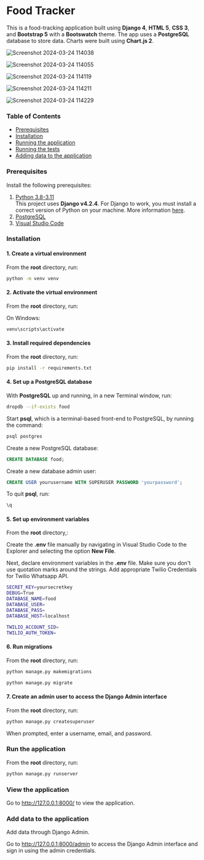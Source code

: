 # Food Tracker

This is a food-tracking application built using **Django 4**, **HTML 5**, **CSS 3**, and **Bootstrap 5** with a **Bootswatch** theme. The app uses a **PostgreSQL** database to store data. Charts were built using **Chart.js 2**.

![Screenshot 2024-03-24 114038](https://github.com/Neem-Sheth/SAS-Fat-To-Slim---Techmill/assets/124123479/1d2e5f49-e176-4cc0-94f7-a718b8e52285)


![Screenshot 2024-03-24 114055](https://github.com/Neem-Sheth/SAS-Fat-To-Slim---Techmill/assets/124123479/498b0b3e-6c07-4c07-b606-adae05f3eee5)


![Screenshot 2024-03-24 114119](https://github.com/Neem-Sheth/SAS-Fat-To-Slim---Techmill/assets/124123479/00812ed1-6c5f-4ad8-a0d7-90de70e95219)


![Screenshot 2024-03-24 114211](https://github.com/Neem-Sheth/SAS-Fat-To-Slim---Techmill/assets/124123479/ffdcf52c-c16a-49fd-9c38-315a32cee871)


![Screenshot 2024-03-24 114229](https://github.com/Neem-Sheth/SAS-Fat-To-Slim---Techmill/assets/124123479/1bd5ec62-0164-4491-881c-79b18da456f8)


### Table of Contents

- [Prerequisites](#prerequisites)
- [Installation](#installation)
- [Running the application](#run-the-application)
- [Running the tests](#run-the-tests)
- [Adding data to the application](#add-data-to-the-application)


### Prerequisites

Install the following prerequisites:

1. [Python 3.8-3.11](https://www.python.org/downloads/)
<br> This project uses **Django v4.2.4**. For Django to work, you must install a correct version of Python on your machine. More information [here](https://django.readthedocs.io/en/stable/faq/install.html).
2. [PostgreSQL](https://www.postgresql.org/download/)
3. [Visual Studio Code](https://code.visualstudio.com/download)


### Installation

#### 1. Create a virtual environment

From the **root** directory, run:

```bash
python -m venv venv
```

#### 2. Activate the virtual environment

From the **root** directory, run:

On Windows:

```bash
venv\scripts\activate
```

#### 3. Install required dependencies

From the **root** directory, run:

```bash
pip install -r requirements.txt
```

#### 4. Set up a PostgreSQL database

With **PostgreSQL** up and running, in a new Terminal window, run:

```bash
dropdb --if-exists food
```

Start **psql**, which is a terminal-based front-end to PostgreSQL, by running the command:

```bash
psql postgres
```

Create a new PostgreSQL database:

```sql
CREATE DATABASE food;
```

Create a new database admin user:

```sql
CREATE USER yourusername WITH SUPERUSER PASSWORD 'yourpassword';
```

To quit **psql**, run:

```bash
\q
```

#### 5. Set up environment variables

From the **root** directory,:

Create the **.env** file manually by navigating in Visual Studio Code to the Explorer and selecting the option **New File**.

Next, declare environment variables in the **.env** file. Make sure you don't use quotation marks around the strings. 
Add appropriate Twilio Credentials for Twilio Whatsapp API.

```bash
SECRET_KEY=yoursecretkey
DEBUG=True
DATABASE_NAME=food
DATABASE_USER=
DATABASE_PASS=
DATABASE_HOST=localhost

TWILIO_ACCOUNT_SID=
TWILIO_AUTH_TOKEN=
```

#### 6. Run migrations

From the **root** directory, run:

```bash
python manage.py makemigrations
```

```bash
python manage.py migrate
```

#### 7. Create an admin user to access the Django Admin interface

From the **root** directory, run:

```bash
python manage.py createsuperuser
```

When prompted, enter a username, email, and password.


### Run the application

From the **root** directory, run:

```bash
python manage.py runserver
```

### View the application

Go to http://127.0.0.1:8000/ to view the application.

### Add data to the application

Add data through Django Admin.

Go to http://127.0.0.1:8000/admin to access the Django Admin interface and sign in using the admin credentials.

